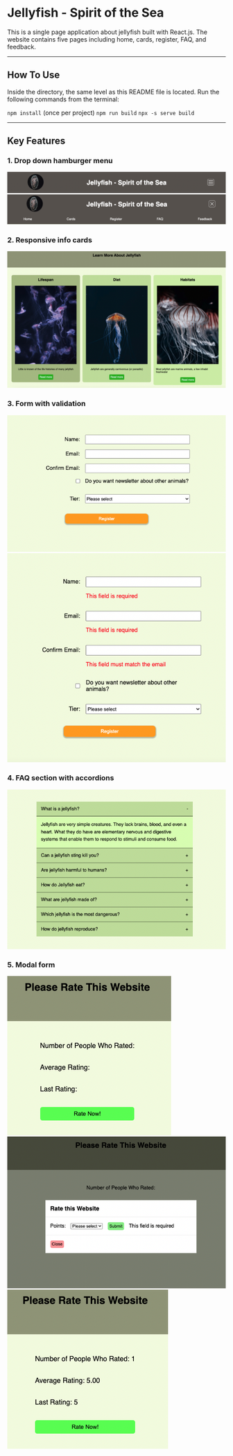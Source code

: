 # Jellyfish - Spirit of the Sea

This is a single page application about jellyfish built with React.js. The website contains five pages including home, cards, register, FAQ, and feedback.

---

## How To Use

Inside the directory, the same level as this README file is located. Run the following commands from the terminal:

`npm install` (once per project)
`npm run build`
`npx -s serve build`

---

## Key Features

### 1. Drop down hamburger menu

![](markdown-img/2023-01-02-22-04-58.png)
![](markdown-img/2023-01-02-22-04-42.png)

### 2. Responsive info cards

![](markdown-img/2023-01-02-22-06-00.png)

### 3. Form with validation

![](markdown-img/2023-01-02-22-07-42.png)
![](markdown-img/2023-01-02-22-08-03.png)

### 4. FAQ section with accordions

![](markdown-img/2023-01-02-22-09-22.png)

### 5. Modal form

![](markdown-img/2023-01-02-22-10-52.png)
![](markdown-img/2023-01-02-22-11-01.png)
![](markdown-img/2023-01-02-22-11-14.png)
